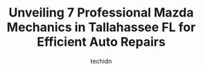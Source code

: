 ---
layout: ampstory
image: https://images.unsplash.com/photo-1637005218692-a7e234ffcbf4?ixlib=rb-4.0.3&ixid=MnwxMjA3fDB8MHxwaG90by1wYWdlfHx8fGVufDB8fHx8&auto=format&fit=crop&w=640&h=853&q=80
author: techidn
featured: false
description: When it comes to maintaining and repairing your vehicle in Tallahassee FL, USA, you deserve nothing but the best. Thats why the 7 best Mazda Mechanic in the area are here to offer their exp
title: Unveiling 7 Professional Mazda Mechanics in Tallahassee FL for Efficient Auto Repairs
cover:
   title: Unveiling 7 Professional Mazda Mechanics in Tallahassee FL for Efficient Auto Repairs
   subtitle: Rickpate
   background: https://images.unsplash.com/photo-1637005218692-a7e234ffcbf4?ixlib=rb-4.0.3&ixid=MnwxMjA3fDB8MHxwaG90by1wYWdlfHx8fGVufDB8fHx8&auto=format&fit=crop&w=640&h=853&q=80

pages: 
 - layout: thirds
   top: <h1>#1 Powerhouse Auto Repair</h1>
   bottom: "<p>My RAM 1500 broke down 15 miles from Tallahassee. I was stranded so I called powerhouse and they recommended a towing service. After my RAM was towed there and it was det</p>"
   background: https://www.knot35.com/toplist/wp-content/uploads/2023/06/best-mazda-mechanic-1-in-tallahassee-fl-1685832035.jpeg
   backgroundblur: true
 - layout: thirds
   top: <h1>#2 Furrin Auto Alley</h1>
   bottom: "<p>5019 W Tharpe St, Tallahassee, FL 32303, United States</p>"
   background: https://www.knot35.com/toplist/wp-content/uploads/2023/06/best-mazda-mechanic-2-in-tallahassee-fl-1685832035.jpeg
   cta:
      link: https://www.knot35.com/toplist/unveiling-7-professional-mazda-mechanics-in-tallahassee-fl-for-efficient-auto-repairs/
      text: Unveiling 7 Professional Mazda Mechanics in Tallahassee FL for Efficient Auto Repairs
 - layout: thirds
   top: <h1>#3 Pedros Auto Repair</h1>
   bottom: "<p>32304 2874, 2874 Industrial Plaza Dr, Tallahassee, FL 32301, United States</p>"
   background: https://www.knot35.com/toplist/wp-content/uploads/2023/06/best-mazda-mechanic-3-in-tallahassee-fl-1685832035.jpeg
   cta:
      link: https://www.knot35.com/toplist/unveiling-7-professional-mazda-mechanics-in-tallahassee-fl-for-efficient-auto-repairs/
      text: Unveiling 7 Professional Mazda Mechanics in Tallahassee FL for Efficient Auto Repairs
 - layout: thirds
   top: <h1>#4 D Ts Garage Auto Repair</h1>
   bottom: "<p>5020 Tennessee Capital Blvd, Tallahassee, FL 32303, United States</p>"
   background: https://images.unsplash.com/photo-1531169509526-f8f1fdaa4a67?ixlib=rb-4.0.3&ixid=MnwxMjA3fDB8MHxwaG90by1wYWdlfHx8fGVufDB8fHx8&auto=format&fit=crop&w=640&h=853&q=80
   cta:
      link: https://www.knot35.com/toplist/unveiling-7-professional-mazda-mechanics-in-tallahassee-fl-for-efficient-auto-repairs/
      text: Unveiling 7 Professional Mazda Mechanics in Tallahassee FL for Efficient Auto Repairs
 - layout: thirds
   top: <h1>#5 CARS</h1>
   bottom: "<p>1529 S Adams St, Tallahassee, FL 32301, United States</p>"
   background: https://images.unsplash.com/photo-1591393223703-56fe1347ac62?ixlib=rb-4.0.3&ixid=MnwxMjA3fDB8MHxwaG90by1wYWdlfHx8fGVufDB8fHx8&auto=format&fit=crop&w=640&h=853&q=80
   cta:
      link: https://www.knot35.com/toplist/unveiling-7-professional-mazda-mechanics-in-tallahassee-fl-for-efficient-auto-repairs/
      text: Unveiling 7 Professional Mazda Mechanics in Tallahassee FL for Efficient Auto Repairs
 - layout: thirds
   top: <h1>#6 Jowers Auto Service</h1>
   bottom: "<p>230 E Pershing St, Tallahassee, FL 32301, United States</p>"
   background: https://images.unsplash.com/photo-1632260260864-caf7fde5ec36?ixlib=rb-4.0.3&ixid=MnwxMjA3fDB8MHxwaG90by1wYWdlfHx8fGVufDB8fHx8&auto=format&fit=crop&w=640&h=853&q=80
   cta:
      link: https://www.knot35.com/toplist/unveiling-7-professional-mazda-mechanics-in-tallahassee-fl-for-efficient-auto-repairs/
      text: Unveiling 7 Professional Mazda Mechanics in Tallahassee FL for Efficient Auto Repairs
 - layout: thirds
   top: <h1>#7 Import Authority</h1>
   bottom: "<p>2877 W Tharpe St, Tallahassee, FL 32303, United States</p>"
   background: https://images.unsplash.com/photo-1540457036297-448b6b99e91c?ixlib=rb-4.0.3&ixid=MnwxMjA3fDB8MHxwaG90by1wYWdlfHx8fGVufDB8fHx8&auto=format&fit=crop&w=640&h=853&q=80
   cta:
      link: https://www.knot35.com/toplist/unveiling-7-professional-mazda-mechanics-in-tallahassee-fl-for-efficient-auto-repairs/
      text: Unveiling 7 Professional Mazda Mechanics in Tallahassee FL for Efficient Auto Repairs
 - layout: thirds
   middle: Continue reading...
   background: https://images.unsplash.com/photo-1534312527009-56c7016453e6?ixlib=rb-4.0.3&ixid=MnwxMjA3fDB8MHxwaG90by1wYWdlfHx8fGVufDB8fHx8&auto=format&fit=crop&w=640&h=853&q=80
   cta:
      link: https://www.knot35.com/toplist/unveiling-7-professional-mazda-mechanics-in-tallahassee-fl-for-efficient-auto-repairs/
      text: Unveiling 7 Professional Mazda Mechanics in Tallahassee FL for Efficient Auto Repairs
      
---